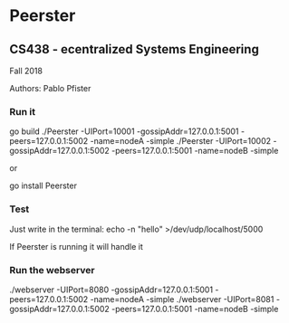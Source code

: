 # Peerster

## CS438 - ecentralized Systems Engineering

Fall 2018

Authors: Pablo Pfister

### Run it

go build
./Peerster -UIPort=10001 -gossipAddr=127.0.0.1:5001 -peers=127.0.0.1:5002 -name=nodeA -simple
./Peerster -UIPort=10002 -gossipAddr=127.0.0.1:5002 -peers=127.0.0.1:5001 -name=nodeB -simple

or

go install
Peerster

### Test

Just write in the terminal:
echo -n "hello" >/dev/udp/localhost/5000

If Peerster is running it will handle it



### Run the webserver
./webserver -UIPort=8080 -gossipAddr=127.0.0.1:5001 -peers=127.0.0.1:5002 -name=nodeA -simple
./webserver -UIPort=8081 -gossipAddr=127.0.0.1:5002 -peers=127.0.0.1:5001 -name=nodeB -simple
